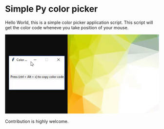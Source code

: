 # Simple Py color picker

Hello World, this is a simple color picker application script. 
This script will get the color code wheneve you take position of your mouse.


![Gif of color picker](ss.gif)

Contribution is highly welcome.